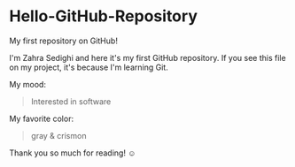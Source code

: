 # Hello-GitHub-Repository
My first repository on GitHub!


I'm Zahra Sedighi and here it's my first GitHub repository.
If you see this file on my project, it's because I'm learning Git.

My mood:

> Interested in software

My favorite color:

> gray & crismon

Thank you so much for reading! ☺
